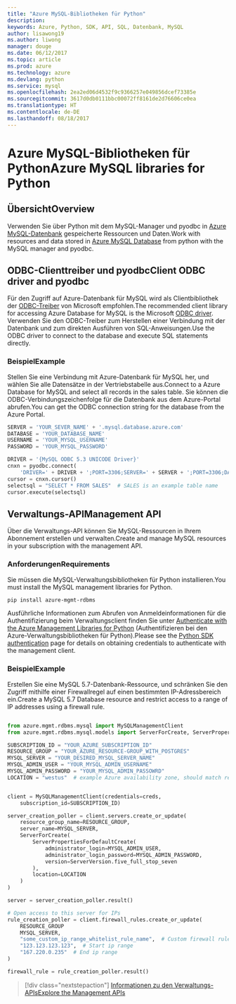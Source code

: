 ```yaml
---
title: "Azure MySQL-Bibliotheken für Python"
description: 
keywords: Azure, Python, SDK, API, SQL, Datenbank, MySQL
author: lisawong19
ms.author: liwong
manager: douge
ms.date: 06/12/2017
ms.topic: article
ms.prod: azure
ms.technology: azure
ms.devlang: python
ms.service: mysql
ms.openlocfilehash: 2ea2ed06d4532f9c9366257e049856dcef73385e
ms.sourcegitcommit: 3617d0db0111bbc00072ff8161de2d76606ce0ea
ms.translationtype: HT
ms.contentlocale: de-DE
ms.lasthandoff: 08/18/2017
---
```

# <a name="azure-mysql-libraries-for-python"></a><span data-ttu-id="4b835-103">Azure MySQL-Bibliotheken für Python</span><span class="sxs-lookup"><span data-stu-id="4b835-103">Azure MySQL libraries for Python</span></span> 

## <a name="overview"></a><span data-ttu-id="4b835-104">Übersicht</span><span class="sxs-lookup"><span data-stu-id="4b835-104">Overview</span></span>

<span data-ttu-id="4b835-105">Verwenden Sie über Python mit dem MySQL-Manager und pyodbc in [Azure MySQL-Datenbank](/azure/mysql/overview) gespeicherte Ressourcen und Daten.</span><span class="sxs-lookup"><span data-stu-id="4b835-105">Work with resources and data stored in [Azure MySQL Database](/azure/mysql/overview) from python with the MySQL manager and pyodbc.</span></span>

## <a name="client-odbc-driver-and-pyodbc"></a><span data-ttu-id="4b835-106">ODBC-Clienttreiber und pyodbc</span><span class="sxs-lookup"><span data-stu-id="4b835-106">Client ODBC driver and pyodbc</span></span>

<span data-ttu-id="4b835-107">Für den Zugriff auf Azure-Datenbank für MySQL wird als Clientbibliothek der [ODBC-Treiber](/azure/sql-database/sql-database-connect-query-python#install-the-python-and-database-communication-libraries) von Microsoft empfohlen.</span><span class="sxs-lookup"><span data-stu-id="4b835-107">The recommended client library for accessing Azure Database for MySQL is the Microsoft [ODBC driver](/azure/sql-database/sql-database-connect-query-python#install-the-python-and-database-communication-libraries).</span></span> <span data-ttu-id="4b835-108">Verwenden Sie den ODBC-Treiber zum Herstellen einer Verbindung mit der Datenbank und zum direkten Ausführen von SQL-Anweisungen.</span><span class="sxs-lookup"><span data-stu-id="4b835-108">Use the ODBC driver to connect to the database and execute SQL statements directly.</span></span>

### <a name="example"></a><span data-ttu-id="4b835-109">Beispiel</span><span class="sxs-lookup"><span data-stu-id="4b835-109">Example</span></span>

<span data-ttu-id="4b835-110">Stellen Sie eine Verbindung mit Azure-Datenbank für MySQL her, und wählen Sie alle Datensätze in der Vertriebstabelle aus.</span><span class="sxs-lookup"><span data-stu-id="4b835-110">Connect to a Azure Database for MySQL and select all records in the sales table.</span></span> <span data-ttu-id="4b835-111">Sie können die ODBC-Verbindungszeichenfolge für die Datenbank aus dem Azure-Portal abrufen.</span><span class="sxs-lookup"><span data-stu-id="4b835-111">You can get the ODBC connection string for the database from the Azure Portal.</span></span>

```python
SERVER = 'YOUR_SEVER_NAME' + '.mysql.database.azure.com'
DATABASE = 'YOUR_DATABASE_NAME'
USERNAME = 'YOUR_MYSQL_USERNAME'
PASSWORD = 'YOUR_MYSQL_PASSWORD'

DRIVER = '{MySQL ODBC 5.3 UNICODE Driver}'
cnxn = pyodbc.connect(
    'DRIVER=' + DRIVER + ';PORT=3306;SERVER=' + SERVER + ';PORT=3306;DATABASE=' + DATABASE + ';UID=' + USERNAME + ';PWD=' + PASSWORD)
cursor = cnxn.cursor()
selectsql = "SELECT * FROM SALES"  # SALES is an example table name
cursor.execute(selectsql)
```

## <a name="management-api"></a><span data-ttu-id="4b835-112">Verwaltungs-API</span><span class="sxs-lookup"><span data-stu-id="4b835-112">Management API</span></span>

<span data-ttu-id="4b835-113">Über die Verwaltungs-API können Sie MySQL-Ressourcen in Ihrem Abonnement erstellen und verwalten.</span><span class="sxs-lookup"><span data-stu-id="4b835-113">Create and manage MySQL resources in your subscription with the management API.</span></span>

### <a name="requirements"></a><span data-ttu-id="4b835-114">Anforderungen</span><span class="sxs-lookup"><span data-stu-id="4b835-114">Requirements</span></span>
<span data-ttu-id="4b835-115">Sie müssen die MySQL-Verwaltungsbibliotheken für Python installieren.</span><span class="sxs-lookup"><span data-stu-id="4b835-115">You must install the MySQL management libraries for Python.</span></span>
```bash
pip install azure-mgmt-rdbms
```

<span data-ttu-id="4b835-116">Ausführliche Informationen zum Abrufen von Anmeldeinformationen für die Authentifizierung beim Verwaltungsclient finden Sie unter [Authenticate with the Azure Management Libraries for Python](https://docs.microsoft.com/python/azure/python-sdk-azure-authenticate) (Authentifizieren bei den Azure-Verwaltungsbibliotheken für Python).</span><span class="sxs-lookup"><span data-stu-id="4b835-116">Please see the [Python SDK authentication](https://docs.microsoft.com/python/azure/python-sdk-azure-authenticate) page for details on obtaining credentials to authenticate with the management client.</span></span>

### <a name="example"></a><span data-ttu-id="4b835-117">Beispiel</span><span class="sxs-lookup"><span data-stu-id="4b835-117">Example</span></span>

<span data-ttu-id="4b835-118">Erstellen Sie eine MySQL 5.7-Datenbank-Ressource, und schränken Sie den Zugriff mithilfe einer Firewallregel auf einen bestimmten IP-Adressbereich ein.</span><span class="sxs-lookup"><span data-stu-id="4b835-118">Create a MySQL 5.7 Database resource and restrict access to a range of IP addresses using a firewall rule.</span></span>

```python

from azure.mgmt.rdbms.mysql import MySQLManagementClient
from azure.mgmt.rdbms.mysql.models import ServerForCreate, ServerPropertiesForDefaultCreate, ServerVersion

SUBSCRIPTION_ID = "YOUR_AZURE_SUBSCRIPTION_ID"
RESOURCE_GROUP = "YOUR_AZURE_RESOURCE-GROUP_WITH_POSTGRES"
MYSQL_SERVER = "YOUR_DESIRED_MYSQL_SERVER_NAME"
MYSQL_ADMIN_USER = "YOUR_MYSQL_ADMIN_USERNAME"
MYSQL_ADMIN_PASSWORD = "YOUR_MYSQL_ADMIN_PASSOWRD"
LOCATION = "westus"  # example Azure availability zone, should match resource group


client = MySQLManagementClient(credentials=creds,
    subscription_id=SUBSCRIPTION_ID)

server_creation_poller = client.servers.create_or_update(
    resource_group_name=RESOURCE_GROUP,
    server_name=MYSQL_SERVER,
    ServerForCreate(
        ServerPropertiesForDefaultCreate(
            administrator_login=MYSQL_ADMIN_USER,
            administrator_login_password=MYSQL_ADMIN_PASSWORD,
            version=ServerVersion.five_full_stop_seven
        ),
        location=LOCATION
    )
)

server = server_creation_poller.result()

# Open access to this server for IPs
rule_creation_poller = client.firewall_rules.create_or_update(
    RESOURCE_GROUP
    MYSQL_SERVER,
    "some_custom_ip_range_whitelist_rule_name",  # Custom firewall rule name
    "123.123.123.123",  # Start ip range
    "167.220.0.235"  # End ip range
)

firewall_rule = rule_creation_poller.result()
```

> [!div class="nextstepaction"]
> [<span data-ttu-id="4b835-119">Informationen zu den Verwaltungs-APIs</span><span class="sxs-lookup"><span data-stu-id="4b835-119">Explore the Management APIs</span></span>](/python/api/overview/azure/mysql/managementlibrary)